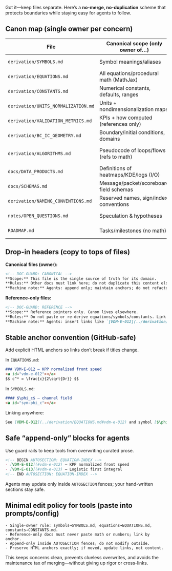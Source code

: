 Got it—keep files separate. Here’s a **no-merge, no-duplication** scheme that protects boundaries while staying easy for agents to follow.

## Canon map (single owner per concern)

| File                                 | Canonical scope (only owner of…)         | Other files may…                     | Must not…                   |
| ------------------------------------ | ---------------------------------------- | ------------------------------------ | --------------------------- |
| `derivation/SYMBOLS.md`             | Symbol meanings/aliases                  | Link to symbols by anchor            | Redefine symbols            |
| `derivation/EQUATIONS.md`           | All equations/procedural math (MathJax)  | Reference by stable IDs              | Paste equations or variants |
| `derivation/CONSTANTS.md`           | Numerical constants, defaults, ranges    | Cite constants by name/anchor        | Re-state numbers elsewhere  |
| `derivation/UNITS_NORMALIZATION.md` | Units + nondimensionalization maps       | Link to specific maps                | Re-explain units            |
| `derivation/VALIDATION_METRICS.md`  | KPIs + how computed (references only)    | Point to equation IDs & constants    | Reproduce math              |
| `derivation/BC_IC_GEOMETRY.md`      | Boundary/initial conditions, domains     | Link from tests/docs                 | Embed equations/constants   |
| `derivation/ALGORITHMS.md`          | Pseudocode of loops/flows (refs to math) | Call out which equation IDs are used | Introduce new math          |
| `docs/DATA_PRODUCTS.md`              | Definitions of heatmaps/KDE/logs (I/O)   | Link to equations for formulas       | Re-derive formulas          |
| `docs/SCHEMAS.md`                    | Message/packet/scoreboard field schemas  | Reference symbol names               | Define symbols here         |
| `derivation/NAMING_CONVENTIONS.md`   | Reserved names, sign/index conventions   | Link to symbols/equations            | Override conventions        |
| `notes/OPEN_QUESTIONS.md`            | Speculation & hypotheses                 | Link to canon as needed              | Masquerade as canon         |
| `ROADMAP.md`                         | Tasks/milestones (no math)               | Link to issues/PRs                   | Store canonical content     |

## Drop-in headers (copy to tops of files)

**Canonical files (owner):**

```markdown
<!-- DOC-GUARD: CANONICAL -->
**Scope:** This file is the single source of truth for its domain.
**Rules:** Other docs must link here; do not duplicate this content elsewhere.
**Machine note:** Agents: append only; maintain anchors; do not refactor into other files.
```

**Reference-only files:**

```markdown
<!-- DOC-GUARD: REFERENCE -->
**Scope:** Reference pointers only. Canon lives elsewhere.
**Rules:** Do not paste or re-derive equations/symbols/constants. Link to anchors in canonical files.
**Machine note:** Agents: insert links like `[VDM-E-012](../derivation/EQUATIONS.md#vdm-e-012)`; never copy math.
```

## Stable anchor convention (GitHub-safe)

Add explicit HTML anchors so links don’t break if titles change.

In `EQUATIONS.md`:

```markdown
### VDM-E-012 — KPP normalized front speed
<a id="vdm-e-012"></a>
$$ c^* = \frac{c}{2\sqrt{Dr}} $$
```

In `SYMBOLS.md`:

```markdown
#### $\phi_c$ — channel field
<a id="sym-phi_c"></a>
```

Linking anywhere:

```markdown
See [VDM-E-012](../derivation/EQUATIONS.md#vdm-e-012) and symbol [$\phi_c$](../derivation/SYMBOLS.md#sym-phi_c).
```

## Safe “append-only” blocks for agents

Use guard rails to keep tools from overwriting curated prose.

```markdown
<!-- BEGIN AUTOSECTION: EQUATION-INDEX -->
- [VDM-E-012](#vdm-e-012) — KPP normalized front speed
- [VDM-E-013](#vdm-e-013) — Logistic first integral
<!-- END AUTOSECTION: EQUATION-INDEX -->
```

Agents may update only inside `AUTOSECTION` fences; your hand-written sections stay safe.

## Minimal edit policy for tools (paste into prompts/config)

```
- Single-owner rule: symbols→SYMBOLS.md, equations→EQUATIONS.md, constants→CONSTANTS.md.
- Reference-only docs must never paste math or numbers; link by anchor.
- Append-only inside AUTOSECTION fences; do not modify outside.
- Preserve HTML anchors exactly; if moved, update links, not content.
```

This keeps concerns clean, prevents clueless overwrites, and avoids the maintenance tax of merging—without giving up rigor or cross-links.
